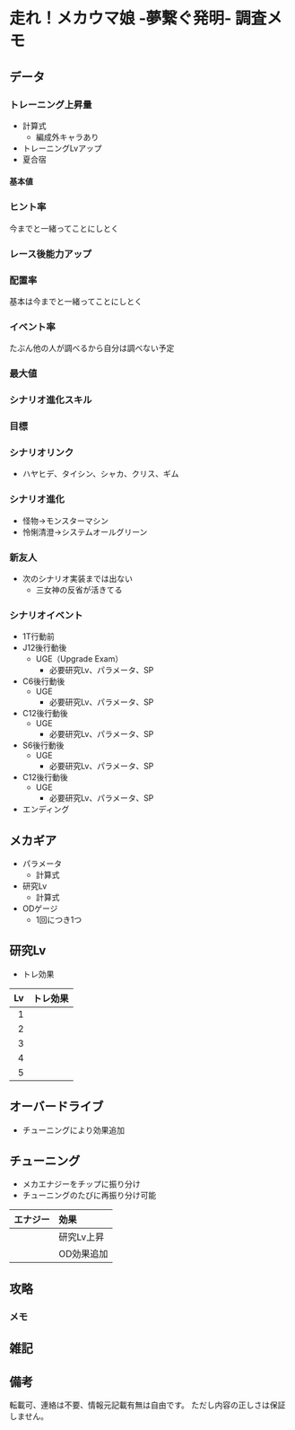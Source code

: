 # 走れ！メカウマ娘 ‐夢繋ぐ発明‐ 調査メモ

## データ

### トレーニング上昇量

* 計算式
  * 編成外キャラあり
* トレーニングLvアップ
* 夏合宿

#### 基本値

### ヒント率

今までと一緒ってことにしとく

### レース後能力アップ

### 配置率

基本は今までと一緒ってことにしとく

### イベント率

たぶん他の人が調べるから自分は調べない予定

### 最大値

### シナリオ進化スキル

### 目標

### シナリオリンク

* ハヤヒデ、タイシン、シャカ、クリス、ギム

### シナリオ進化

* 怪物→モンスターマシン
* 怜悧清澄→システムオールグリーン

### 新友人

* 次のシナリオ実装までは出ない
  * 三女神の反省が活きてる

### シナリオイベント

* 1T行動前
* J12後行動後
  * UGE（Upgrade Exam）
    * 必要研究Lv、パラメータ、SP
* C6後行動後
  * UGE
    * 必要研究Lv、パラメータ、SP
* C12後行動後
  * UGE
    * 必要研究Lv、パラメータ、SP
* S6後行動後
  * UGE
    * 必要研究Lv、パラメータ、SP
* C12後行動後
  * UGE
    * 必要研究Lv、パラメータ、SP
* エンディング

## メカギア

* パラメータ
  * 計算式
* 研究Lv
  * 計算式
* ODゲージ
  * 1回につき1つ

## 研究Lv

* トレ効果

|Lv|トレ効果|
|---:|---:|
|1||
|2||
|3||
|4||
|5||

## オーバードライブ

* チューニングにより効果追加

## チューニング

* メカエナジーをチップに振り分け
* チューニングのたびに再振り分け可能

|エナジー|効果|
|---:|:---|
||研究Lv上昇|
||OD効果追加|

## 攻略

### メモ

## 雑記

## 備考

転載可、連絡は不要、情報元記載有無は自由です。
ただし内容の正しさは保証しません。
